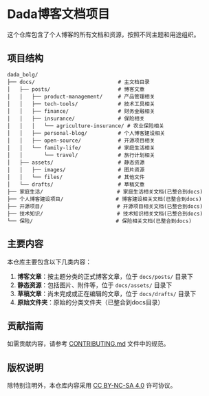 # Dada博客文档项目

这个仓库包含了个人博客的所有文档和资源，按照不同主题和用途组织。

## 项目结构

```
dada_bolg/
├── docs/                           # 主文档目录
│   ├── posts/                      # 博客文章
│   │   ├── product-management/     # 产品管理相关
│   │   ├── tech-tools/             # 技术工具相关
│   │   ├── finance/                # 财务金融相关
│   │   ├── insurance/              # 保险相关
│   │   │   └── agriculture-insurance/ # 农业保险相关
│   │   ├── personal-blog/          # 个人博客建设相关
│   │   ├── open-source/            # 开源项目相关
│   │   └── family-life/            # 家庭生活相关
│   │       └── travel/             # 旅行计划相关
│   ├── assets/                     # 静态资源
│   │   ├── images/                 # 图片资源
│   │   └── files/                  # 其他文件
│   └── drafts/                     # 草稿文章
├── 家庭生活/                        # 家庭生活相关文档(已整合到docs)
├── 个人博客建设项目/                 # 博客建设相关文档(已整合到docs)
├── 开源项目/                        # 开源项目相关文档(已整合到docs)
├── 技术知识/                        # 技术知识相关文档(已整合到docs)
└── 保险/                           # 保险相关文档(已整合到docs)
```

## 主要内容

本仓库主要包含以下几类内容：

1. **博客文章**：按主题分类的正式博客文章，位于 `docs/posts/` 目录下
2. **静态资源**：包括图片、附件等，位于 `docs/assets/` 目录下
3. **草稿文章**：尚未完成或正在编辑的文章，位于 `docs/drafts/` 目录下
4. **原始文件夹**：原始的分类文件夹（已整合到docs目录）

## 贡献指南

如需贡献内容，请参考 [CONTRIBUTING.md](./CONTRIBUTING.md) 文件中的规范。

## 版权说明

除特别注明外，本仓库内容采用 [CC BY-NC-SA 4.0](https://creativecommons.org/licenses/by-nc-sa/4.0/) 许可协议。 